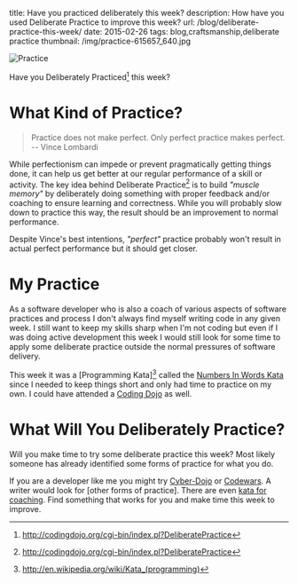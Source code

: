 title: Have you practiced deliberately this week?
description: How have you used Deliberate Practice to improve this week?
url: /blog/deliberate-practice-this-week/
date: 2015-02-26
tags: blog,craftsmanship,deliberate practice
thumbnail: /img/practice-615657_640.jpg

![Practice](/img/practice-615657_640.jpg)

Have you Deliberately Practiced[^Deliberate Practice] this week? 

# What Kind of Practice?

> Practice does not make perfect. Only perfect practice makes perfect.
-- Vince Lombardi

While perfectionism can impede or prevent pragmatically getting things done, it can help us get better at our regular performance of a skill or activity. The key idea behind Deliberate Practice[^Deliberate Practice] is to build *"muscle memory"* by deliberately doing something with proper feedback and/or coaching to ensure learning and correctness.  While you will probably slow down to practice this way, the result should be an improvement to normal performance.

Despite Vince's best intentions, *"perfect"* practice probably won't result in actual perfect performance but it should get closer.

# My Practice #

As a software developer who is also a coach of various aspects of software practices and process I don't always find myself writing code in any given week. I still want to keep my skills sharp when I'm not coding but even if I was doing active development this week I would still look for some time to apply some deliberate practice outside the normal pressures of software delivery. 

This week it was a [Programming Kata][^codekata] called the [Numbers In Words Kata](http://codingdojo.org/cgi-bin/index.pl?KataNumbersInWords) since I needed to keep things short and only had time to practice on my own. I could have attended a [Coding Dojo](http://codingdojo.org/cgi-bin/index.pl?WhatIsCodingDojo) as well.

# What Will You Deliberately Practice?

Will you make time to try some deliberate practice this week? Most likely someone has already identified some forms of practice for what you do. 

If you are a developer like me you might try [Cyber-Dojo](http://cyber-dojo.org) or [Codewars](http://www.codewars.com/r/evX2LA). A writer would look for [other forms of practice]. There are even [kata for coaching](http://www-personal.umich.edu/~mrother/The_Coaching_Kata.html).  Find something that works for you and make time this week to improve.


[^Deliberate Practice]: http://codingdojo.org/cgi-bin/index.pl?DeliberatePractice

[^codekata]: http://en.wikipedia.org/wiki/Kata_(programming)

[^writers]: https://www.quora.com/What-are-some-examples-of-deliberate-practice-for-writers?share=1
